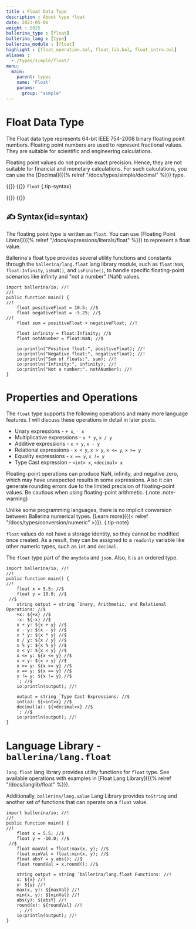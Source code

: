 ```yaml
---
title : Float Data Type
description : About type float
date: 2023-05-06
weight : 5025
ballerina_type : [float]
ballerina_lang : [type]
ballerina_module : [float]
highlight : [float_operation.bal, float_lib.bal, float_intro.bal]
aliases :
  - /types/simple/float/
menu: 
  main:
    parent: types
    name: 'Float'
    params:
      group: "simple"
---
```


# Float Data Type

The Float data type represents 64-bit IEEE 754-2008 binary floating point numbers. Floating point numbers are used to represent fractional values. They are suitable for scientific and engineering calculations.

Floating point values do not provide exact precision. Hence, they are not suitable for financial and monetary calculations. For such calculations, you can use the [Decimal]({{% relref "/docs/types/simple/decimal" %}}) type.

{{<cards>}}
{{<card header="✍ Syntax" >}}
`float`
{.tip-syntax}

{{</card>}}
{{</cards>}}

## ✍ Syntax{id=syntax}

The floating point type is written as `float`. You can use [Floating Point Literal]({{% relref "/docs/expressions/literals/float" %}}) to represent a float value.

Ballerina's float type provides several utility functions and constants through the `ballerina/lang.float` lang library module, such as `float:NaN`, `float:Infinity`, `isNaN()`, and `isFinite()`, to handle specific floating-point scenarios like infinity and "not a number" (NaN) values.

```ballerina {filename="float_intro.bal" lines="5 6 10-11" result="output" title="Float Literal"} 
import ballerina/io; //!
//!
public function main() {
//!
    float positiveFloat = 10.5; //$
    float negativeFloat = -5.25; //$
//!
    float sum = positiveFloat + negativeFloat; //!

    float infinity = float:Infinity; //$
    float notANumber = float:NaN; //$

    io:println("Positive float:", positiveFloat); //!
    io:println("Negative float:", negativeFloat); //!
    io:println("Sum of floats:", sum); //!
    io:println("Infinity:", infinity); //!
    io:println("Not a number:", notANumber); //!
}
```
# Properties and Operations

The `float` type supports the following operations and many more language features. I will discuss these operations in detail in later posts.

* Unary expressions               - `+ x`, `- x`
* Multiplicative expressions      - `x * y`, `x / y`
* Additive expressions            - `x + y`, `x - y`
* Relational expressions          - `x < y`, `x > y`, `x <= y`, `x >= y`
* Equality expressions            - `x == y`, `x != y`
* Type Cast expression            - `<int> x`, `<decimal> x`

<i class="bi bi-exclamation-octagon text-warning"></i> Floating-point operations can produce NaN, infinity, and negative zero, which may have unexpected results in some expressions. Also it can generate rounding errors due to the limited precision of floating-point values. Be cautious when using floating-point arithmetic. 
{.note .note-warning}

<i class="bi bi-info text-primary"></i> Unlike some programming languages, there is no implicit conversion between Ballerina numerical types. [Learn more]({{< relref "/docs/types/conversion/numeric" >}}).
{.tip-note}

`float` values do not have a storage identity, so they cannot be modified once created. As a result, they can be assigned to a `readonly` variable like other numeric types, such as `int` and `decimal`.

The `float` type part of the `anydata` and `json`. Also, it is an ordered type.


```ballerina {filename="float_operation.bal" lines="5 6 9-21 26-27" result="output" title="Float Operations" trim=false}
import ballerina/io; //!
//!
public function main() {
//!
    float x = 5.5; //$
    float y = 10.0; //$
 //$
    string output = string `Unary, Arithmetic, and Relational Operations: //$
    +x: ${+x} //$
    -x: ${-x} //$
    x + y: ${x + y} //$
    x - y: ${x - y} //$
    x * y: ${x * y} //$
    x / y: ${x / y} //$
    x % y: ${x % y} //$
    x < y: ${x < y} //$
    x <= y: ${x <= y} //$
    x > y: ${x > y} //$
    x >= y: ${x >= y} //$
    x == y: ${x == y} //$
    x != y: ${x != y} //$
    `; //$
    io:println(output); //!

    output = string `Type Cast Expressions: //$
    int(a): ${<int>x} //$
    decimal(a): ${<decimal>x} //$
    `; //$
    io:println(output); //!
}
```

# Language Library - `ballerina/lang.float`

`lang.float` lang library provides utility functions for `float` type.  See available operations with examples in [Float Lang Library]({{% relref "/docs/langlib/float" %}}).

Additionally, `ballerina/lang.value` Lang Library provides `toString` and another set of functions that can operate on a `float` value.

```ballerina {filename="float_lib.bal" lines="5-6 8-11" result="output" title="Float Lang Library"}
import ballerina/io; //!
//!
public function main() {
//!
    float x = 5.5; //$
    float y = -10.0; //$
 //$
    float maxVal = float:max(x, y); //$
    float minVal = float:min(x, y); //$
    float absY = y.abs(); //$
    float roundVal = x.round(); //$

    string output = string `ballerina/lang.float Functions: //!
    x: ${x} //!
    y: ${y} //!
    max(x, y): ${maxVal} //!
    min(x, y): ${minVal} //!
    abs(y): ${absY} //!
    round(x): ${roundVal} //!
    `; //!
    io:println(output); //!
}
```